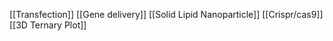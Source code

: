[[Transfection]]
[[Gene delivery]]
[[Solid Lipid Nanoparticle]]
[[Crispr/cas9]]
[[3D Ternary Plot]]
